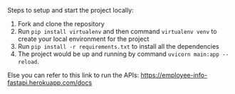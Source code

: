 Steps to setup and start the project locally:
1. Fork and clone the repository
2. Run `pip install virtualenv` and then command `virtualenv venv` to create your local environment for the project 
3. Run `pip install -r requirements.txt` to install all the dependencies
4. The project would be up and running by command `uvicorn main:app --reload`.


 Else you can refer to this link to run the APIs: https://employee-info-fastapi.herokuapp.com/docs
